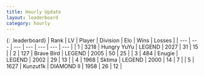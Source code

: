 ```yaml
---
title: Hourly Update
layout: leaderboard
category: hourly
---
```


{: .leaderboard}
| Rank | LV | Player | Division | Elo | Wins | Losses |
| --- | --- | --- | --- | --- | --- | --- |
| <span data-change="1">1</span> | 3218 | <span title="ID: 164871">Hungry YuYu</span> | LEGEND | <span data-change="16">2027</span> | <span data-change="2">31</span> | <span data-change="0">15</span> |
| <span data-change="1">2</span> | 127 | <span title="ID: 712180">Brave Bird</span> | LEGEND | <span data-change="0">2005</span> | <span data-change="0">50</span> | <span data-change="0">25</span> |
| <span data-change="-2">3</span> | 484 | <span title="ID: 623502">Enugie</span> | LEGEND | <span data-change="-9">2002</span> | <span data-change="0">29</span> | <span data-change="1">13</span> |
| <span data-change="0">4</span> | 1968 | <span title="ID: 353063">Sktima</span> | LEGEND | <span data-change="0">2000</span> | <span data-change="0">14</span> | <span data-change="0">7</span> |
| <span data-change="0">5</span> | 1627 | <span title="ID: 392407">Kunzut1k</span> | DIAMOND II | <span data-change="0">1958</span> | <span data-change="0">26</span> | <span data-change="0">12</span> |